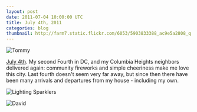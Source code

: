 ```yaml
---
layout: post
date: 2011-07-04 10:00:00 UTC
title: July 4th, 2011
categories: blog
thumbnail: http://farm7.static.flickr.com/6053/5903833388_ac9e5a2808_q.jpg
---
```


![Tommy](http://farm7.static.flickr.com/6053/5903833388_ac9e5a2808_z.jpg)

[July 4th](http://www.flickr.com/photos/tmcw/sets/72157627119234444/with/5903274863/). My second Fourth in DC, and my Columbia Heights neighbors delivered again: community fireworks and simple cheeriness make me love this city. Last fourth doesn't seem very far away, but since then there have been many arrivals and departures from my house - including my own.

![Lighting Sparklers](http://farm7.static.flickr.com/6020/5903274863_cec9eec98c_z.jpg)

![David](http://farm7.static.flickr.com/6045/5903274071_0d0da0fb6f_z.jpg)

